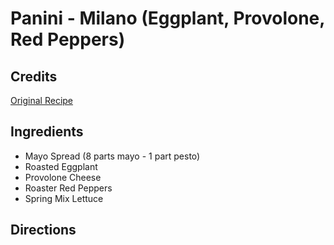 # Panini - Milano (Eggplant, Provolone, Red Peppers) 

## Credits

[Original Recipe](http://www.rittersysco.com/Panini%20recipes.htm "http://www.rittersysco.com/Panini recipes.htm")

## Ingredients

- Mayo Spread (8 parts mayo - 1 part pesto)
- Roasted Eggplant
- Provolone Cheese
- Roaster Red Peppers
- Spring Mix Lettuce

## Directions

